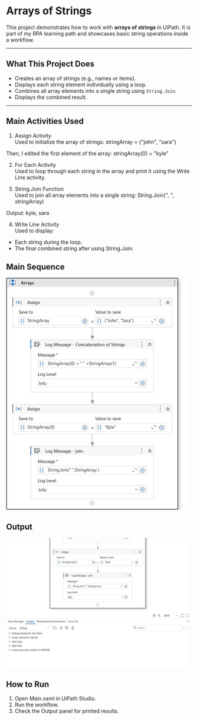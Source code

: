 # Arrays of Strings 

This project demonstrates how to work with **arrays of strings** in UiPath. It is part of my RPA learning path and showcases basic string operations inside a workflow.

---

## What This Project Does

- Creates an array of strings (e.g., names or items).
- Displays each string element individually using a loop.
- Combines all array elements into a single string using `String.Join`.
- Displays the combined result.

---
## Main Activities Used

1. Assign Activity  
Used to initialize the array of strings:
stringArray = {"john", "sara"}

Then, I edited the first element of the array:
stringArray(0) = "kyle"

2. For Each Activity  
Used to loop through each string in the array and print it using the Write Line activity.

3. String.Join Function  
Used to join all array elements into a single string:
String.Join(", ", stringArray)

Output:
kyle, sara

4. Write Line Activity  
Used to display:
- Each string during the loop.
- The final combined string after using String.Join.


## Main Sequence 
![Sequence](https://github.com/rewaaalaa7/RPA-Learning/blob/main/arrays/Arrays.jpg)

## Output

![Output](https://github.com/rewaaalaa7/RPA-Learning/blob/main/arrays/output.jpg)

## How to Run

1. Open Main.xaml in UiPath Studio.
2. Run the workflow.
3. Check the Output panel for printed results.
